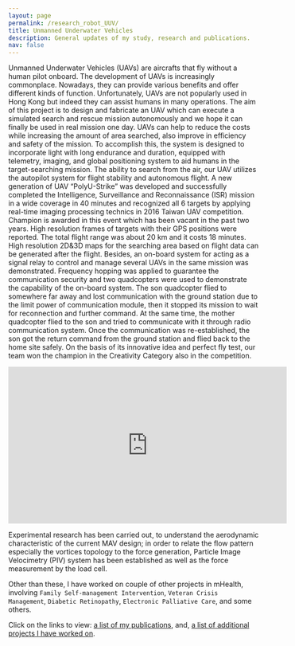 ```yaml
---
layout: page
permalink: /research_robot_UUV/
title: Unmanned Underwater Vehicles
description: General updates of my study, research and publications.
nav: false
---
```


Unmanned Underwater Vehicles (UAVs) are aircrafts that fly without a human pilot onboard. The development of UAVs is increasingly commonplace. Nowadays, they can provide various benefits and offer different kinds of function. Unfortunately, UAVs are not popularly used in Hong Kong but indeed they can assist humans in many operations.
The aim of this project is to design and fabricate an UAV which can execute a simulated search and rescue mission autonomously and we hope it can finally be used in real mission one day. UAVs can help to reduce the costs while increasing the amount of area searched, also improve in efficiency and safety of the mission. To accomplish this, the system is designed to incorporate light with long endurance and duration, equipped with telemetry, imaging, and global positioning system to aid humans in the target-searching mission. The ability to search from the air, our UAV utilizes the autopilot system for flight stability and autonomous flight.
A new generation of UAV “PolyU-Strike” was developed and successfully completed the Intelligence, Surveillance and Reconnaissance (ISR) mission in a wide coverage in 40 minutes and recognized all 6 targets by applying real-time imaging processing technics in 2016 Taiwan UAV competition. Champion is awarded in this event which has been vacant in the past two years. High resolution frames of targets with their GPS positions were reported. The total flight range was about 20 km and it costs 18 minutes. High resolution 2D&3D maps for the searching area based on flight data can be generated after the flight. Besides, an on-board system for acting as a signal relay to control and manage several UAVs in the same mission was demonstrated. Frequency hopping was applied to guarantee the communication security and two quadcopters were used to demonstrate the capability of the on-board system. The son quadcopter flied to somewhere far away and lost communication with the ground station due to the limit power of communication module, then it stopped its mission to wait for reconnection and further command. At the same time, the mother quadcopter flied to the son and tried to communicate with it through radio communication system. Once the communication was re-established, the son got the return command from the ground station and flied back to the home site safely. On the basis of its innovative idea and perfect fly test, our team won the champion in the Creativity Category also in the competition.



<div style="text-align: center;">
  <!-- Embedded YouTube video -->
  <iframe width="560" height="315" src="https://www.youtube.com/embed/oQox1c263HA" frameborder="0" allow="accelerometer; autoplay; encrypted-media; gyroscope; picture-in-picture" allowfullscreen></iframe>
</div>

Experimental research has been carried out, to understand the aerodynamic characteristic of the current MAV design; in order to relate the flow pattern especially the vortices topology to the force generation, Particle Image Velocimetry (PIV) system has been established as well as the force measurement by the load cell.


<!-- Here’s a [list](https://adib2149.github.io/research) of all the research projects I have worked on. -->

Other than these, I have worked on couple of other projects in mHealth, involving `Family Self-management Intervention`, `Veteran Crisis Management`, `Diabetic Retinopathy`, `Electronic Palliative Care`, and some others.

Click on the links to view: [a list of my publications](/publications), and, [a list of additional projects I have worked on](/others).

<!-- {% assign research_projects = site.research_projects %}
<div class="container">
    {% for r_project in research_projects %}
        {% include research_projects.html %}
    {% endfor %}
</div> -->